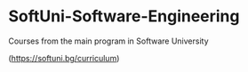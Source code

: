 # SoftUni-Software-Engineering
Courses from the main program in Software University

(https://softuni.bg/curriculum)


